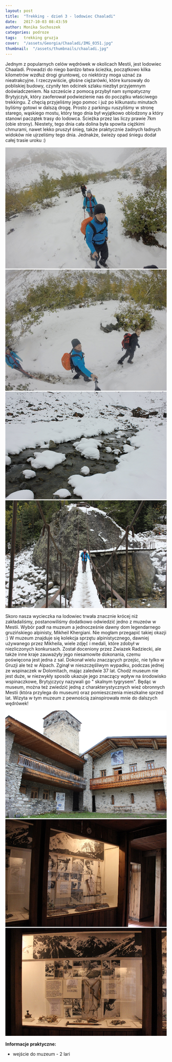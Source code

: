 ```yaml
---
layout: post
title:  "Trekking - dzień 3 - lodowiec Chaaladi"
date:   2017-10-03 08:43:59
author: Monika Suchoszek
categories: podroze
tags:	trekking gruzja 
cover:  "/assets/Georgia/Chaaladi/IMG_0351.jpg"
thumbnail:  "/assets/thumbnails/chaaladi.jpg"
---
```

Jednym z popularnych celów wędrówek w okolicach Mestii, jest lodowiec Chaaladi. Prowadzi do niego bardzo łatwa ścieżka, początkowo kilka kilometrów 
wzdłuż drogi gruntowej, co niektórzy moga uznać za nieatrakcyjne. I rzeczywiście, głośne ciężarówki, które kursowały do pobliskiej budowy, czyniły 
ten odcinek szlaku niezbyt przyjemnym doświadczeniem. Na szczeście z pomocą przybył nam sympatyczny Brytyjczyk, który zaoferował podwiezienie nas do 
początku właściwego trekkingu. Z chęcią przyjeliśmy jego pomoc i już po kilkunastu minutach byliśmy gotowi w dalszą drogę. Prosto z parkingu ruszyliśmy
 w stronę starego, wąskiego mostu, który tego dnia był wyjątkowo oblodzony a który stanowi paczątek trasy do lodowca. Ścieżka przez las liczy prawie
  7km (obie strony). Niestety, tego dnia cała dolina była spowita ciężkimi chmurami, nawet lekko pruszył śnieg, także praktycznie żadnych ładnych 
  widoków nie ujrzeliśmy tego dnia. Jednakże, świeży opad śniegu dodał całej trasie uroku :)

<img src="/assets/Georgia/Chaaladi/G0746700.jpg">
<img src="/assets/Georgia/Chaaladi/G0746703.jpg">
<img src="/assets/Georgia/Chaaladi/IMG_0351.jpg">
<img src="/assets/Georgia/Chaaladi/IMG_0353.jpg">

Skoro nasza wycieczka na lodowiec trwała znacznie krócej niż zakładaliśmy, postanowiliśmy dodatkowo odwiedzić jedno z muzeów w Mestii. Wybór padł 
na muzeum a jednocześnie dawny dom legendarnego gruzińskiego alpinisty, Mikheil Khergiani. Nie mogłam przegapić takiej okazji :)
W muzeum znajduje się kolekcja sprzętu alpinistycznego, dawniej używanego przez Mikheila, wiele zdjęć i medali, które zdobył w niezliczonych 
konkursach. Został doceniony przez Zwiazek Radziecki, ale także inne kraje zauważyły jego niesamowite dokonania, czemu poświęcona jest jedna z
 sal. Dokonał wielu znaczących przejśc, nie tylko w Gruzji ale też w Alpach. Zginął w nieszczęśliwym wypadku, podczas jednej ze wspinaczek w 
 Dolomitach, mając zaledwie 37 lat. Chodź museum nie jest duże, w niezwykły sposób ukazuje jego znaczący wpływ na środowisko wspinaczkowe, 
 Brytyjczycy nazywali go " skalnym tygrysem". Będąc w museum, można też zwiedzić jedną z charakterystycznych wież obronnych Mestii (która przylega 
 do museum) oraz pomieszczenia mieszkalne sprzed lat. Wizyta w tym muzeum z pewnością zainspirowała mnie do dalszych wędrówek!

<img src="/assets/Georgia/Chaaladi/IMG_0358.jpg">
<img src="/assets/Georgia/Chaaladi/IMG_0361.jpg">
<img src="/assets/Georgia/Chaaladi/IMG_0362.jpg">

__Informacje praktyczne:__
  * wejście do muzeum - 2 lari
